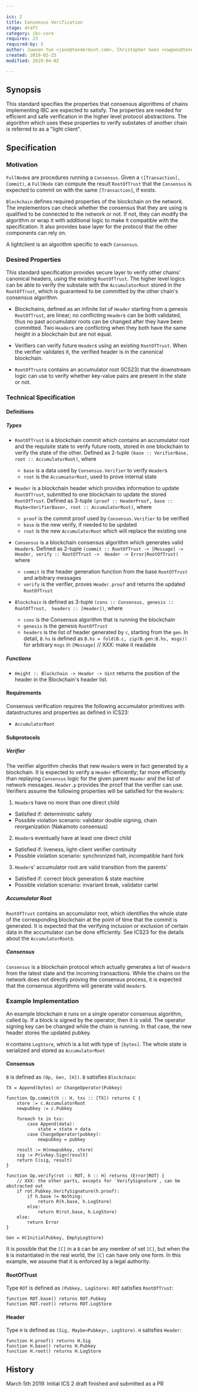 ```yaml
---

ics: 2
title: Consensus Verification
stage: draft
category: ibc-core
requires: 23
required-by: 3
author: Juwoon Yun <joon@tendermint.com>, Christopher Goes <cwgoes@tendermint.com>
created: 2019-02-25
modified: 2019-04-02

---
```


## Synopsis

This standard specifies the properties that consensus algorithms of chains implementing IBC are 
expected to satisfy. The properties are needed for efficient and safe verification in the higher
level protocol abstractions. The algorithm which uses these properties to verify substates of 
another chain is referred to as a "light client".

## Specification

### Motivation

`FullNode`s are procedures running a `Consensus`. Given a `([Transaction], Commit)`, a 
`FullNode` can compute the result `RootOfTrust` that the `Consensus` is expected to commit on 
with the same `[Transaction]`, if exists. 

`Blockchain` defines required properties of the blockchain on the network. The implementors can 
check whether the consensus that they are using is qualified to be connected to the network or 
not. If not, they can modify the algorithm or wrap it with additional logic to make it 
compatible with the specification. It also provides base layer for the protocol that the other 
components can rely on.



A lightclient is an algorithm specific to each `Consensus`. 

### Desired Properties

This standard specification provides secure layer to verify other chains' canonical headers, 
using the existing `RootOfTrust`. The higher level logics can be able to verify the substate 
with the `AccumulatorRoot` stored in the `RootOfTrust`, which is guaranteed to be committed by 
the other chain's consensus algorithm.

* Blockchains, defined as an infinite list of `Header` starting from a genesis `RootOfTrust`, 
are linear; no conflicting `Header`s can be both validated, thus no past accumulator roots can 
be changed after they have been committed. Two `Header`s are conflicting when they both have the
same height in a blockchain but are not equal.

* Verifiers can verify future `Header`s using an existing `RootOfTrust`. When the verifier 
validates it, the verified header is in the canonical blockchain.

* `RootOfTrust`s contains an accumulator root (ICS23) that the downstream logic can use to 
verify whether key-value pairs are present in the state or not.

### Technical Specification

#### Definitions

##### Types

* `RootOfTrust` is a blockchain commit which contains an accumulator root and the requisite 
  state to verify future roots, stored in one blockchain to verify the state of the other.
  Defined as 2-tuple `(base :: VerifierBase, root :: AccumulatorRoot)`, 
  where
    * `base` is a data used by `Consensus.Verifier` to verify `Header`s 
    * `root` is the `AccumuatorRoot`, used to prove internal state

* `Header` is a blockchain header which provides information to update `RootOfTrust`, 
  submitted to one blockchain to update the stored `RootOfTrust`.
  Defined as 3-tuple `(proof :: HeaderProof, base :: Maybe<VerifierBase>, root :: AccumulatorRoot)`,
  where
    * `proof` is the commit proof used by `Consensus.Verifier` to be verified
    * `base` is the new verify, if needed to be updated
    * `root` is the new `AccumulatorRoot` which will replace the existing one
 
* `Consensus` is a blockchain consensus algorithm which generates valid `Header`s.
  Defined as 2-tuple `(commit :: RootOfTrust -> [Message] -> Header, verify :: RootOfTrust -> 
  Header -> Error|RootOfTrust)` where
    * `commit` is the header generation function from the base `RootOfTrust` and arbitrary messages
    * `verify` is the verifier, proves `Header.proof` and returns the updated `RootOfTrust`

* `Blockchain` is defined as 3-tuple `(cons :: Consensus, genesis :: RootOfTrust, 
  headers :: [Header])`, where
    * `cons` is the Consensus algorithm that is running the blockchain
    * `genesis` is the genesis `RootOfTrust`
    * `headers` is the list of header generated by `c`, starting from the `gen`. In detail, 
      `B.hs` is defined as `B.hs = fold(B.c, zip(B.gen:B.hs, msgs))` for arbitrary `msgs` 
      in `[Message]` 
      // XXX: make it readable

##### Functions

* `Height :: Blockchain -> Header -> Uint` returns the position of the header in the
  Blockchain's header list.

#### Requirements

Consensus verification requires the following accumulator primitives with datastructures and
properties as defined in ICS23:

* `AccumulatorRoot`

#### Subprotocols

##### Verifier

The verifier algorithm checks that new `Header`s were in fact generated by a blockchain. It is expected to verify a `Header` 
efficiently; far more efficiently than replaying `Consensus` logic for the given parent `Header` and the
list of network messages. `Header.p` provides the proof that the verifier can use. Verifiers assume the
following properties will be satisfied for the `Header`s:

1. `Header`s have no more than one direct child
 
* Satisfied if: deterministic safety
* Possible violation scenario: validator double signing, chain reorganization (Nakamoto consensus)

2. `Header`s eventually have at least one direct child

* Satisfied if: liveness, light-client verifier continuity
* Possible violation scenario: synchronized halt, incompatible hard fork

3. `Header`s' accumulator root are valid transition from the parents'

* Satisfied if: correct block generation & state machine
* Possible violation scenario: invariant break, validator cartel

##### Accumulator Root

`RootOfTrust` contains an accumulator root, which identifies the whole state of the 
corresponding blockchain at the point of time that the commit is generated. It is expected that 
the verifying inclusion or exclusion of certain data in the accumulator can be done efficiently. See 
ICS23 for the details about the `AccumulatorRoot`s.

##### Consensus 

`Consensus` is a blockchain protocol which actually generates a list of `Header`s from the latest
state and the incoming transactions. While the chains on the network does not directly proving the 
consensus process, it is expected that the consensus algorithms will generate valid `Header`s.

### Example Implementation

An example blockchain `B` runs on a single operator consensus algorithm, called `Op`. If a 
block is signed by the operator, then it is valid. The operator signing key can be changed while
the chain is running. In that case, the new header stores the updated pubkey. 

`H` contains `LogStore`, which is a list with type of `[bytes]`. The whole state is serialized 
and stored as `AccumulatorRoot`

#### Consensus

`B` is defined as `(Op, Gen, [H])`. `B` satisfies `Blockchain`:

```
TX = Append(bytes) or ChangeOperator(Pubkey)

function Op.commit(h :: H, txs :: [TX]) returns C {
    store := c.AccumulatorRoot
    newpubkey := c.Pubkey

    foreach tx in txs:
        case Append(data): 
            state = state + data
        case ChangeOperator(pubkey): 
            newpubkey = pubkey

    result := H(newpubkey, store)
    sig := Privkey.Sign(result)
    return C(sig, result)
}

function Op.verify(rot :: ROT, h :: H) returns (Error|ROT) {
    // XXX: the other parts, excepts for `VerifySignature`, can be abstracted out
    if rot.Pubkey.VerifySignature(h.proof):
        if h.base != Nothing:
            return R(h.base, h.LogStore)
        else:
            return R(rot.base, h.LogStore)
    else:
        return Error  
}

Gen = H(InitialPubkey, EmptyLogStore)
```

It is possible that the `[C]` in a `B` can be any member of set `[C]`, but when the `B` is 
instantiated in the real world, the `[C]` can have only one form. In this example, we assume
that it is enforced by a legal authority.

#### RootOfTrust

Type `ROT` is defined as `(Pubkey, LogStore)`. `ROT` satisfies `RootOfTrust`:

```
function ROT.base() returns ROT.Pubkey
function ROT.root() returns ROT.LogStore
```

#### Header

Type `H` is defined as `(Sig, Maybe<Pubkey>, LogStore)`. `H` satisfies `Header`:

```
function H.proof() returns H.Sig
function H.base() returns H.Pubkey
function H.root() returns H.LogStore
```

## History 

March 5th 2019: Initial ICS 2 draft finished and submitted as a PR
